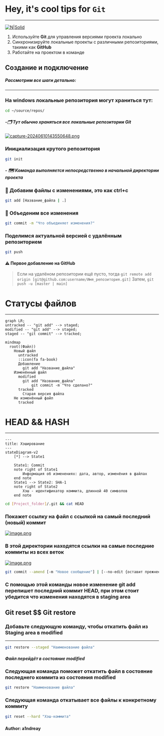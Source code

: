 # Hey, it's cool tips for `Git`
---
[![N|Solid](https://cldup.com/dTxpPi9lDf.thumb.png)](https://nodesource.com/products/nsolid)
1. Используйте __Git__ для управления версиями проекта локально
2. Синхронизируйте локальные проекты с различными репозиториями, такими как __GitHub__
3. Работайте на проектом в команде

## Создание и подключение
##### Рассмотрим все шаги детально:
---
### На __windows__ локальные репозитория могут храниться тут:
```bash
cd ~/source/repos/
```
##### -🗂️ Тут обычно храняться все локальные репозитории __Git__
[![capture-20240610143550648.png](https://i.postimg.cc/pTZwfNYV/capture-20240610143550648.png)](https://postimg.cc/ftVqsrr1)

### Инициализация крутого репозитория
```bash
git init
```
##### - 🗺️ Команда выполняется непосредственно в начальной директории проекта

### 💾 Добавим файлы с изменениями, это как __ctrl+c__
```bash
git add [Название_файла | .]
```

### 🔗 Объеденим все изменения
```bash
git commit -m "Что объединяет изменения?"
```

### Поделимся актуальной версией с удалённым репозиторием
```bash
git push
```

#### ⚠️ Первое добавление на __GitHub__
>  Если на удалёном репозитории ещё пусто, тогда `git remote add origin [git@github.com:username/Имя_репозитория.git]`
>  Затем, `git push -u [master | main]`

# Статусы файлов
---

```mermaid
graph LR;
untracked -- "git add" --> staged;
modified -- "git add" --> staged;
staged -- "git commit" --> tracked;
```

```mermaid
mindmap
  root((Файл))
    Новый файл
      untracked
      ::icon(fa fa-book)
      Добавление
        git add "Название_файла"
    Изменённый файл
      modified
        git add "Название_файла"
            git commit -m "Что сделано?"
      tracked
        Старая версия файла
    Не изменённый файл
      tracked

```

# __HEAD__ && __HASH__
---

```mermaid
---
title: Хэширование
---
stateDiagram-v2
    [*] --> State1

    State1: Commit
    note right of State1
        Информация об изменениях: дата, автор, изменёния в файлах
    end note
    State1 --> State2: SHA-1
    note right of State2
        Хэш - идентификатор коммита, длинной 40 символов
    end note

```

```bash
cd [Project_folder]/.git && cat HEAD
```
### Покажет ссылку на файл с ссылкой на самый последний (новый) коммит
[![image.png](https://i.postimg.cc/bNZ3Qj8D/image.png)](https://postimg.cc/pptfH4mR)

### В этой директории находятся ссылки на самые последние коммиты из всех веток
[![image.png](https://i.postimg.cc/cJFn9rBs/image.png)](https://postimg.cc/wtsM3xrP)

```bash
git commit --amend [-m "Новое сообщение"] | [--no-edit {оставит прежнее сообщение}]
```
### С помощью этой команды новое изменение __git add__ перепишет последний коммит __HEAD__, при этом стоит убедится что изменения находятся в __staging area__

## __Git reset__ $$ __Git restore__
### Добавьте следующую команду, чтобы откатить файл из __Staging area__ в __modified__
---
```bash
git restore --staged "Наименование файла"
```
##### Файл перейдёт в состояние __modified__

### Следующая команда поможет откатить файл в состояние последнего коммита из состояния __modified__
```bash
git restore "Наименование файла"
```

### Следующая команда откатывает все файлы к конкретному коммиту
```bash
git reset --hard "Хэш-коммита"
```
###
**Author: a1ndreay**
